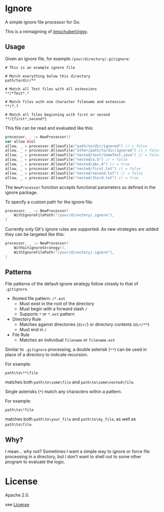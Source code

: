 # Ignore

A simple ignore file processor for Go.

This is a reimagining of [jimschubert/iggy](https://github.com/jimschubert/iggy).

## Usage

Given an ignore file, for example `/your/directory/.gitignore`:

```
# This is an example ignore file

# Match everything below this directory
path/to/dir/**

# Match all Test files with all extensions
**/*Test*.*

# Match files with one character filename and extension
**/?.?

# Match all files beginning with first or second
**/{first*,second*}
```

This file can be read and evaluated like this:

```go
processor, _ := NewProcessor()
var allow bool
allow, _ = processor.AllowsFile("path/to/dir/ignored") // = false
allow, _ = processor.AllowsFile("other/path/to/dir/ignored") // = false
allow, _ = processor.AllowsFile("nested/test/SomeTest.java") // = false
allow, _ = processor.AllowsFile("nested/a.b") // = false
allow, _ = processor.AllowsFile("nested/abc.d") // = true
allow, _ = processor.AllowsFile("nested/first.txt") // = false
allow, _ = processor.AllowsFile("nested/second.txt") // = false
allow, _ = processor.AllowsFile("nested/third.txt") // = true
```

The `NewProcessor` function accepts functional parameters as defined in the ignore package.

To specify a custom path for the ignore file:

```go
processor, _ := NewProcessor(
    WithIgnoreFilePath("/your/directory/.ignore"),
)
```

Currently only Git's ignore rules are supported. As new strategies are added they can be targeted like this:

```go
processor, _ := NewProcessor(
    WithGitignoreStrategy(),
    WithIgnoreFilePath("/your/directory/.ignore"),
)
```

## Patterns

File patterns of the default ignore strategy follow closely to that of `.gitignore`.

* Rooted file pattern: `/*.ext`
    - Must exist in the root of the directory
    - Must begin with a forward slash `/`
    - Supports `*` or `*.ext` pattern
* Directory Rule
    - Matches against directories (`dir/`) or directory contents (`dir/**`)
    - Must end in `/`
* File Rule
    - Matches an individual `filename` or `filename.ext`

Similar to `.gitignore` processing, a double asterisk (`**`) can be used in place of a directory to indicate recursion.

For example:

```
path\to\**\file
```

matches both `path\to\some\file` and `path\to\some\nested\file`.

Single asterisks (`*`) match any characters within a pattern.

For example:

```
path\to\*file
```

matches both `path\to\your_file` and `path\to\my_file`, as well as `path\to\file`.

## Why?

I mean… why not? Sometimes I want a simple way to ignore or force file processing in a directory, but I don't want to shell out to some other program to evaluate the logic.

# License

Apache 2.0.

see [License](./LICENSE)
